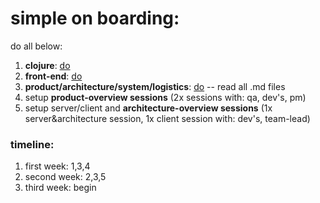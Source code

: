 # simple on boarding:

do all below:

1. **clojure**: [do](clj)
2. **front-end**: [do](front)
3. **product/architecture/system/logistics**: [do](misc) -- read all .md files
4. setup **product-overview sessions** (2x sessions with: qa, dev's, pm)
5. setup server/client and **architecture-overview sessions** (1x server&architecture session, 1x client session with: dev's, team-lead)

### timeline:
1. first week: 1,3,4
2. second week: 2,3,5
3. third week: begin
